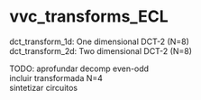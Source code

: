 # vvc_transforms_ECL

dct_transform_1d: One dimensional DCT-2 (N=8) <br>
dct_transform_2d: Two dimensional DCT-2 (N=8)

TODO: 
      aprofundar decomp even-odd <br>
      incluir transformada N=4 <br>
      sintetizar circuitos
